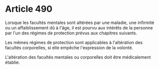 # Article 490

Lorsque les facultés mentales sont altérées par une maladie, une infirmité ou un affaiblissement dû à l'âge, il est pourvu aux intérêts de la personne par l'un des régimes de protection prévus aux chapitres suivants.

Les mêmes régimes de protection sont applicables à l'altération des facultés corporelles, si elle empêche l'expression de la volonté.

L'altération des facultés mentales ou corporelles doit être médicalement établie.
